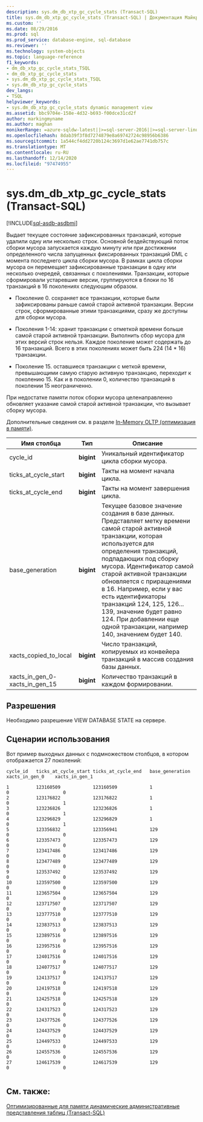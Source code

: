 ```yaml
---
description: sys.dm_db_xtp_gc_cycle_stats (Transact-SQL)
title: sys.dm_db_xtp_gc_cycle_stats (Transact-SQL) | Документация Майкрософт
ms.custom: ''
ms.date: 08/29/2016
ms.prod: sql
ms.prod_service: database-engine, sql-database
ms.reviewer: ''
ms.technology: system-objects
ms.topic: language-reference
f1_keywords:
- dm_db_xtp_gc_cycle_stats_TSQL
- dm_db_xtp_gc_cycle_stats
- sys.dm_db_xtp_gc_cycle_stats_TSQL
- sys.dm_db_xtp_gc_cycle_stats
dev_langs:
- TSQL
helpviewer_keywords:
- sys.dm_db_xtp_gc_cycle_stats dynamic management view
ms.assetid: bbc9704e-158e-4d32-b693-f00dce31cd2f
author: markingmyname
ms.author: maghan
monikerRange: =azure-sqldw-latest||>=sql-server-2016||>=sql-server-linux-2017||=azuresqldb-mi-current
ms.openlocfilehash: 8dab39f3f8d7274879e8a69742724c98956b6386
ms.sourcegitcommit: 1a544cf4dd2720b124c3697d1e62ae7741db757c
ms.translationtype: MT
ms.contentlocale: ru-RU
ms.lasthandoff: 12/14/2020
ms.locfileid: "97474955"
---
```

# <a name="sysdm_db_xtp_gc_cycle_stats-transact-sql"></a>sys.dm_db_xtp_gc_cycle_stats (Transact-SQL)
[!INCLUDE[sql-asdb-asdbmi](../../includes/applies-to-version/sql-asdb-asdbmi.md)]

  Выдает текущее состояние зафиксированных транзакций, которые удалили одну или несколько строк. Основной бездействующий поток сборки мусора запускается каждую минуту или при достижении определенного числа запущенных фиксированных транзакций DML с момента последнего цикла сборки мусора. В рамках цикла сборки мусора он перемещает зафиксированные транзакции в одну или несколько очередей, связанных с поколениями. Транзакции, которые сформировали устаревшие версии, группируются в блоки по 16 транзакций в 16 поколениях следующим образом.  
  
-   Поколение 0. сохраняет все транзакции, которые были зафиксированы раньше самой старой активной транзакции. Версии строк, сформированные этими транзакциями, сразу же доступны для сборки мусора.  
  
-   Поколения 1-14: хранит транзакции с отметкой времени больше самой старой активной транзакции. Выполнить сбор мусора для этих версий строк нельзя. Каждое поколение может содержать до 16 транзакций. Всего в этих поколениях может быть 224 (14 * 16) транзакции.  
  
-   Поколение 15. оставшиеся транзакции с меткой времени, превышающими самую старую активную транзакцию, переходит к поколению 15. Как и в поколении 0, количество транзакций в поколении 15 неограниченно.  
  
 При недостатке памяти поток сборки мусора целенаправленно обновляет указание самой старой активной транзакции, что вызывает сборку мусора.  
  
 Дополнительные сведения см. в разделе [In-Memory OLTP (оптимизация в памяти)](../../relational-databases/in-memory-oltp/in-memory-oltp-in-memory-optimization.md).  
  
  
|Имя столбца|Тип|Описание|  
|-----------------|----------|-----------------|  
|cycle_id|**bigint**|Уникальный идентификатор цикла сборки мусора.|  
|ticks_at_cycle_start|**bigint**|Такты на момент начала цикла.|  
|ticks_at_cycle_end|**bigint**|Такты на момент завершения цикла.|  
|base_generation|**bigint**|Текущее базовое значение создания в базе данных. Представляет метку времени самой старой активной транзакции, которая используется для определения транзакций, подпадающих под сборку мусора. Идентификатор самой старой активной транзакции обновляется с приращениями в 16. Например, если у вас есть идентификаторы транзакций 124, 125, 126... 139, значение будет равно 124. При добавлении еще одной транзакции, например 140, значением будет 140.|  
|xacts_copied_to_local|**bigint**|Число транзакций, копируемых из конвейера транзакций в массив создания базы данных.|  
|xacts_in_gen_0- xacts_in_gen_15|**bigint**|Количество транзакций в каждом формировании.|  
  
## <a name="permissions"></a>Разрешения  
 Необходимо разрешение VIEW DATABASE STATE на сервере.  
  
## <a name="usage-scenario"></a>Сценарии использования  
 Вот пример выходных данных с подмножеством столбцов, в котором отображается 27 поколений:  
  
```  
cycle_id   ticks_at_cycle_start ticks_at_cycle_end   base_generation  xacts_in_gen_0    xacts_in_gen_1  
  
1          123160509            123160509            1                    0                    0  
2          123176822            123176822            1                    0                    1  
3          123236826            123236826            1                    0                    1  
4          123296829            123296829            1                    0                    1  
5          123356832            123356941            129                  0                    0  
6          123357473            123357473            129                  0                    0  
7          123417486            123417486            129                  0                    0  
8          123477489            123477489            129                  0                    0  
9          123537492            123537492            129                  0                    0  
10         123597500            123597500            129                  0                    0  
11         123657504            123657504            129                  0                    0  
12         123717507            123717507            129                  0                    0  
13         123777510            123777510            129                  0                    0  
14         123837513            123837513            129                  0                    0  
15         123897516            123897516            129                  0                    0  
16         123957516            123957516            129                  0                    0  
17         124017516            124017516            129                  0                    0  
18         124077517            124077517            129                  0                    0  
19         124137517            124137517            129                  0                    0  
20         124197518            124197518            129                  0                    0  
21         124257518            124257518            129                  0                    0  
22         124317523            124317523            129                  0                    0  
23         124377526            124377526            129                  0                    0  
24         124437529            124437529            129                  0                    0  
25         124497533            124497533            129                  0                    0  
26         124557536            124557536            129                  0                    0  
27         124617539            124617539            129                  0                    0  
  
```  
  
## <a name="see-also"></a>См. также:  
 [Оптимизированные для памяти динамические административные представления таблиц &#40;Transact-SQL&#41;](../../relational-databases/system-dynamic-management-views/memory-optimized-table-dynamic-management-views-transact-sql.md)  
  
  
